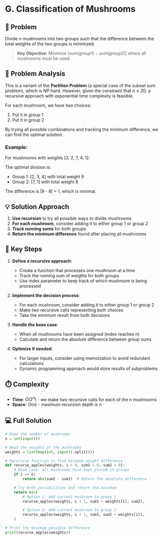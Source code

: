 # G. Classification of Mushrooms

## 📝 Problem

Divide $n$ mushrooms into two groups such that the difference between the total weights of the two groups is minimized.

> **Key Objective**: Minimize $|sum(group1) - sum(group2)|$ where all mushrooms must be used.

## 🧠 Problem Analysis

This is a variant of the **Partition Problem** (a special case of the subset sum problem), which is NP-hard. However, given the constraint that $n \leq 20$, a recursive approach with exponential time complexity is feasible.

For each mushroom, we have two choices:

1. Put it in group 1
2. Put it in group 2

By trying all possible combinations and tracking the minimum difference, we can find the optimal solution.

### Example:

For mushrooms with weights [3, 2, 7, 4, 1]:

The optimal division is:

- Group 1: [2, 3, 4] with total weight 9
- Group 2: [7, 1] with total weight 8

The difference is |9 - 8| = 1, which is minimal.

## 💡 Solution Approach

1. **Use recursion** to try all possible ways to divide mushrooms
2. **For each mushroom**, consider adding it to either group 1 or group 2
3. **Track running sums** for both groups
4. **Return the minimum difference** found after placing all mushrooms

## 🔑 Key Steps

1. **Define a recursive approach**:

   - Create a function that processes one mushroom at a time
   - Track the running sum of weights for both groups
   - Use index parameter to keep track of which mushroom is being processed

2. **Implement the decision process**:

   - For each mushroom, consider adding it to either group 1 or group 2
   - Make two recursive calls representing both choices
   - Take the minimum result from both decisions

3. **Handle the base case**:

   - When all mushrooms have been assigned (index reaches n)
   - Calculate and return the absolute difference between group sums

4. **Optimize if needed**:
   - For larger inputs, consider using memoization to avoid redundant calculations
   - Dynamic programming approach would store results of subproblems

## ⏱️ Complexity

- **Time**: $O(2^n)$ - we make two recursive calls for each of the n mushrooms
- **Space**: $O(n)$ - maximum recursion depth is n

## 💻 Full Solution

```python
# Read the number of mushrooms
n = int(input())

# Read the weights of the mushrooms
weights = list(map(int, input().split()))

# Recursive function to find minimum weight difference
def recurse_apples(weights, i = 0, sum1 = 0, sum2 = 0):
	# Base case: all mushrooms have been placed in groups
	if i == n:
		return abs(sum2 - sum1)  # Return the absolute difference

	# Try both possibilities and return the minimum:
	return min(
		# Option 1: Add current mushroom to group 1
		recurse_apples(weights, i + 1, sum1 + weights[i], sum2),

		# Option 2: Add current mushroom to group 2
		recurse_apples(weights, i + 1, sum1, sum2 + weights[i]),
	)

# Print the minimum possible difference
print(recurse_apples(weights))
```
